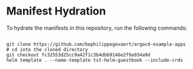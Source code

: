 
# Manifest Hydration

To hydrate the manifests in this repository, run the following commands:

```shell

git clone https://github.com/bephilippegevaert/argocd-example-apps
# cd into the cloned directory
git checkout fc32553d25cc9a42f1c3b4dbb9146e2f9a934a9d
helm template . --name-template tst-helm-guestbook --include-crds
```